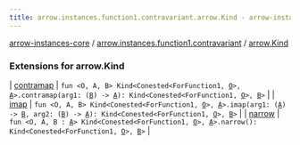 ```yaml
---
title: arrow.instances.function1.contravariant.arrow.Kind - arrow-instances-core
---
```


[arrow-instances-core](../../index.html) / [arrow.instances.function1.contravariant](../index.html) / [arrow.Kind](./index.html)

### Extensions for arrow.Kind

| [contramap](contramap.html) | `fun <O, A, B> Kind<Conested<ForFunction1, `[`O`](contramap.html#O)`>, `[`A`](contramap.html#A)`>.contramap(arg1: (`[`B`](contramap.html#B)`) -> `[`A`](contramap.html#A)`): Kind<Conested<ForFunction1, `[`O`](contramap.html#O)`>, `[`B`](contramap.html#B)`>` |
| [imap](imap.html) | `fun <O, A, B> Kind<Conested<ForFunction1, `[`O`](imap.html#O)`>, `[`A`](imap.html#A)`>.imap(arg1: (`[`A`](imap.html#A)`) -> `[`B`](imap.html#B)`, arg2: (`[`B`](imap.html#B)`) -> `[`A`](imap.html#A)`): Kind<Conested<ForFunction1, `[`O`](imap.html#O)`>, `[`B`](imap.html#B)`>` |
| [narrow](narrow.html) | `fun <O, A, B : `[`A`](narrow.html#A)`> Kind<Conested<ForFunction1, `[`O`](narrow.html#O)`>, `[`A`](narrow.html#A)`>.narrow(): Kind<Conested<ForFunction1, `[`O`](narrow.html#O)`>, `[`B`](narrow.html#B)`>` |

